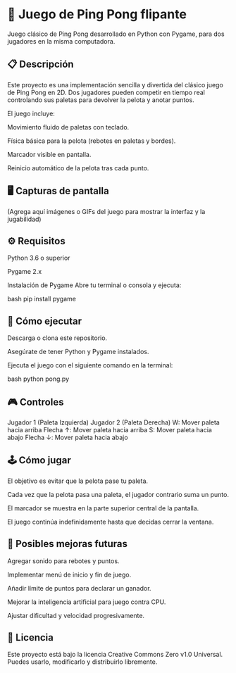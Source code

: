 # 🎾 Juego de Ping Pong flipante
Juego clásico de Ping Pong desarrollado en Python con Pygame, para dos jugadores en la misma computadora.

## 📋 Descripción
Este proyecto es una implementación sencilla y divertida del clásico juego de Ping Pong en 2D. Dos jugadores pueden competir en tiempo real controlando sus paletas para devolver la pelota y anotar puntos.

El juego incluye:

Movimiento fluido de paletas con teclado.

Física básica para la pelota (rebotes en paletas y bordes).

Marcador visible en pantalla.

Reinicio automático de la pelota tras cada punto.

## 🖥️ Capturas de pantalla
(Agrega aquí imágenes o GIFs del juego para mostrar la interfaz y la jugabilidad)

## ⚙️ Requisitos
Python 3.6 o superior

Pygame 2.x

Instalación de Pygame
Abre tu terminal o consola y ejecuta:

bash
pip install pygame
## 🚀 Cómo ejecutar
Descarga o clona este repositorio.

Asegúrate de tener Python y Pygame instalados.

Ejecuta el juego con el siguiente comando en la terminal:

bash
python pong.py
## 🎮 Controles
Jugador 1 (Paleta Izquierda)	Jugador 2 (Paleta Derecha)
W: Mover paleta hacia arriba	Flecha ↑: Mover paleta hacia arriba
S: Mover paleta hacia abajo	Flecha ↓: Mover paleta hacia abajo
## 🕹️ Cómo jugar
El objetivo es evitar que la pelota pase tu paleta.

Cada vez que la pelota pasa una paleta, el jugador contrario suma un punto.

El marcador se muestra en la parte superior central de la pantalla.

El juego continúa indefinidamente hasta que decidas cerrar la ventana.

## 🔧 Posibles mejoras futuras
Agregar sonido para rebotes y puntos.

Implementar menú de inicio y fin de juego.

Añadir límite de puntos para declarar un ganador.

Mejorar la inteligencia artificial para juego contra CPU.

Ajustar dificultad y velocidad progresivamente.

## 📄 Licencia
Este proyecto está bajo la licencia Creative Commons Zero v1.0 Universal. Puedes usarlo, modificarlo y distribuirlo libremente.

